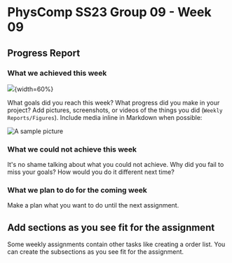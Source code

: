# PhysComp SS23 Group 09 - Week 09

## Progress Report

### What we achieved this week



![](Figures/motorTest.gif){width=60%}



What goals did you reach this week? What progress did you make in your project? Add pictures, screenshots, or videos of
the things you did (`Weekly Reports/Figures`). Include media inline in Markdown when possible:

![A sample picture](Figures/sample-picture.jpg)

### What we could not achieve this week

It's no shame talking about what you could not achieve. Why did you fail to miss your goals? How would you do it
different next time?

### What we plan to do for the coming week

Make a plan what you want to do until the next assignment.

## Add sections as you see fit for the assignment

Some weekly assignments contain other tasks like creating a order list. You can create the subsections as you see fit 
for the assignment.
